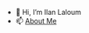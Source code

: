 - 👋 Hi, I’m Ilan Laloum
- 📫 [About Me](https://easyadm.com/about-me)

<!---
ilanlal/ilanlal is a ✨ special ✨ repository because its `README.md` (this file) appears on your GitHub profile.
You can click the Preview link to take a look at your changes.
--->

